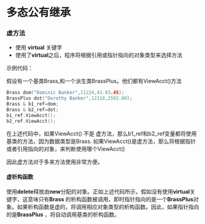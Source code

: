 #                         多态公有继承

### 虚方法

- 使用 **virtual** 关键字
- 使用了**virtual**之后，程序将根据引用或指针指向的对象类型来选择方法



示例代码：

假设有一个基类Brass,和一个派生类BrassPlus。他们都有ViewAcct()方法

```C++
Brass dom("Dominic Banker",11224,41.83.45);
BrassPlus dot("Dorothy Banker",12118,2592.00);
Brass & b1_ref=dom;
Brass & b2_ref=dot;
b1_ref.ViewAcct();
b2_ref.ViewAcct();
```

在上述代码中，如果ViewAcct() 不是 虚方法，那么b1_ref和b2_ref变量都将使用基类的方法，因为数据类型是Brass. 如果ViewAcct()是虚方法，那么将根据指针或者引用指向的对象，来判断使用哪个ViewAcct()

因此虚方法对于多来方法使用非常方便。



#### 虚析构函数

使用**delete**释放由**new**分配的对象。正如上述代码所示，假如没有使用**virtual**关键字，这意味只有**Brass** 的析构函数被调用，即时指针指向的是一个**BrassPlus**对象。如果析构函数是虚的，将调用相应对象类型的析构函数。因此，如果指针指向的是**BrassPlus** ，将自动调用基类的析构函数。

